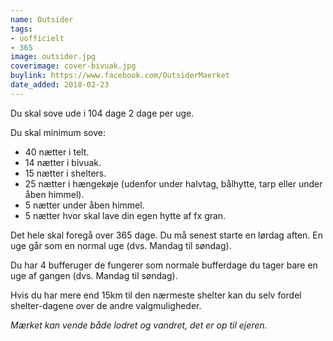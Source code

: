```yaml
---
name: Outsider
tags:
- uofficielt
- 365
image: outsider.jpg
coverimage: cover-bivuak.jpg
buylink: https://www.facebook.com/OutsiderMaerket
date_added: 2018-02-23
---
```

Du skal sove ude i 104 dage 2 dage per uge.

Du skal minimum sove:
- 40 nætter i telt.
- 14 nætter i bivuak.
- 15 nætter i shelters.
- 25 nætter i hængekøje (udenfor under halvtag, bålhytte, tarp eller under åben himmel).
- 5 nætter under åben himmel.
- 5 nætter hvor skal lave din egen hytte af fx gran.

Det hele skal foregå over 365 dage.
Du må senest starte en lørdag aften.
En uge går som en normal uge (dvs. Mandag til søndag).

Du har 4 bufferuger de fungerer som normale bufferdage du tager bare en uge af gangen (dvs. Mandag til søndag).

Hvis du har mere end 15km til den nærmeste shelter kan du selv fordel shelter-dagene over de andre valgmuligheder.

*Mærket kan vende både lodret og vandret, det er op til ejeren.*

